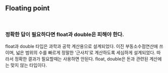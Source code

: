 ## ****Floating point****

<br/>

### 정확한 답이 필요하다면 float과 double은 피해야 한다.   
float과 double 타입은 과학과 공학 계산용으로 설계되었다. 이진 부동소수점연산에 쓰이며, 넓은 범위의 수를 빠르게 정말한 ‘근사치’로 계산하도록 세심하게 설계되었다. 따라서 정확한 결과가 필요할때는 사용하면 안된다. float, double은 돈과 관련된 계산에는 맞지 않는 타입이다.